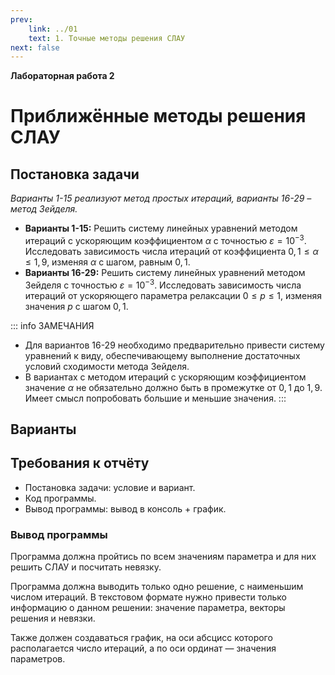 ```yaml
---
prev:
    link: ../01
    text: 1. Точные методы решения СЛАУ
next: false
---
```


**Лабораторная работа 2**

# Приближённые методы решения СЛАУ

## Постановка задачи

*Варианты 1-15 реализуют метод простых итераций, варианты 16-29 – метод Зейделя.*

* **Варианты 1-15:** Решить систему линейных уравнений методом итераций с ускоряющим коэффициентом $\alpha$ с точностью $\varepsilon = 10^{-3}$. Исследовать зависимость числа итераций от коэффициента $0,1 \le \alpha \le 1,9$, изменяя $\alpha$ с шагом, равным $0,1$.
* **Варианты 16-29:** Решить систему линейных уравнений методом Зейделя с точностью $\varepsilon = 10^{-3}$. Исследовать зависимость числа итераций от ускоряющего параметра релаксации $0 \le p \le 1$, изменяя значения $p$ с шагом $0,1$.

::: info ЗАМЕЧАНИЯ
* Для вариантов 16-29 необходимо предварительно привести систему уравнений к виду, обеспечивающему выполнение достаточных условий сходимости метода Зейделя.
* В вариантах с методом итераций с ускоряющим коэффициентом значение $\alpha$ не обязательно должно быть в промежутке от $0,1$ до $1,9$. Имеет смысл попробовать большие и меньшие значения.
:::

## Варианты

## Требования к отчёту

* Постановка задачи: условие и вариант.
* Код программы.
* Вывод программы: вывод в консоль + график.

### Вывод программы

Программа должна пройтись по всем значениям параметра и для них решить СЛАУ и посчитать невязку.

Программа должна выводить только одно решение, с наименьшим числом итераций. В текстовом формате нужно привести только информацию о данном решении: значение параметра, векторы решения и невязки.

Также должен создаваться график, на оси абсцисс которого располагается число итераций, а по оси ординат — значения параметров.
